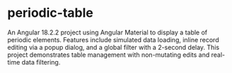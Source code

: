 # periodic-table
An Angular 18.2.2 project using Angular Material to display a table of periodic elements. Features include simulated data loading, inline record editing via a popup dialog, and a global filter with a 2-second delay. This project demonstrates table management with non-mutating edits and real-time data filtering.
